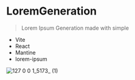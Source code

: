 # LoremGeneration

> Lorem Ipsum Generation made with simple
- Vite
- React
- Mantine
- lorem-ipsum


![127 0 0 1_5173_ (1)](https://user-images.githubusercontent.com/38187170/183326112-f7f6a1cd-3bc6-42b7-8013-cea2ddd16cb3.png)
